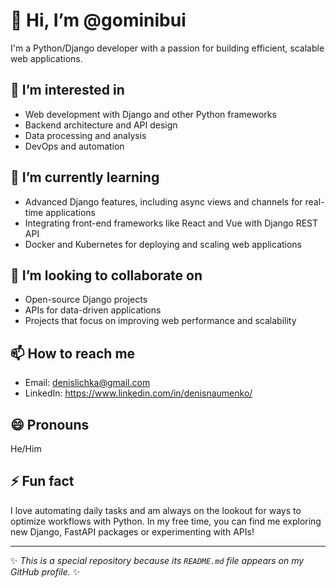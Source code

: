 # 👋 Hi, I’m @gominibui

I'm a Python/Django developer with a passion for building efficient, scalable web applications.

## 👀 I’m interested in
- Web development with Django and other Python frameworks
- Backend architecture and API design
- Data processing and analysis
- DevOps and automation

## 🌱 I’m currently learning
- Advanced Django features, including async views and channels for real-time applications
- Integrating front-end frameworks like React and Vue with Django REST API
- Docker and Kubernetes for deploying and scaling web applications

## 💞️ I’m looking to collaborate on
- Open-source Django projects
- APIs for data-driven applications
- Projects that focus on improving web performance and scalability

## 📫 How to reach me
- Email: denislichka@gmail.com
- LinkedIn: https://www.linkedin.com/in/denisnaumenko/

## 😄 Pronouns
He/Him

## ⚡ Fun fact
I love automating daily tasks and am always on the lookout for ways to optimize workflows with Python. In my free time, you can find me exploring new Django, FastAPI packages or experimenting with APIs!

---

✨ _This is a special repository because its `README.md` file appears on my GitHub profile._ ✨

<!---
gominibui/gominibui is a special repository because its `README.md` (this file) appears on your GitHub profile.
--->
